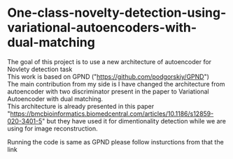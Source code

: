 # One-class-novelty-detection-using-variational-autoencoders-with-dual-matching

The goal of this project is to use a new architecture of autoencoder for Novlety detection task <br />
This work is based on GPND ("https://github.com/podgorskiy/GPND") <br />
The main contribution from my side is I have changed the architecture from autoencoder with two discriminator present in the paper to Variational Autoencoder with dual matching.<br />
This architecture is already presented in this paper "https://bmcbioinformatics.biomedcentral.com/articles/10.1186/s12859-020-3401-5" but they have used it for dimentionality detection while we are using for image reconstruction.<br />

Running the code is same as GPND please follow insturctions from that the link <br />
